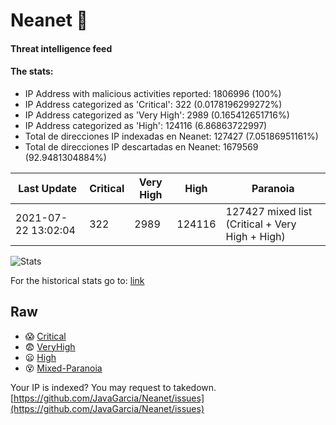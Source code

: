 # Neanet :hocho:
#### Threat intelligence feed
#### The stats:

- IP Address with malicious activities reported: 1806996 (100%)
- IP Address categorized as 'Critical':  322 (0.0178196299272%)
- IP Address categorized as 'Very High':  2989 (0.165412651716%)
- IP Address categorized as 'High':  124116 (6.86863722997)
- Total de direcciones IP indexadas en Neanet:  127427 (7.05186951161%)
- Total de direcciones IP descartadas en Neanet:  1679569 (92.9481304884%)

| Last Update | Critical | Very High | High | Paranoia |
| --- | --- | --- | --- | --- |
| 2021-07-22 13:02:04 | 322 | 2989 | 124116 | 127427 mixed list (Critical + Very High + High)|

![Stats](https://docs.google.com/spreadsheets/d/e/2PACX-1vSnaNMIXVabIpDJjufMlzH7poXnshF3mgd8Is1g9ytUEzVsP5my4Trn8f-xkoLLQ38xpL3HtmUexLo6/pubchart?oid=501124687&format=image)

For the historical stats go to: [link](/stats.csv)
## Raw
- :scream: [Critical](https://raw.githubusercontent.com/JavaGarcia/Neanet/master/blacklists/neanet_critical.txt)
- :fearful: [VeryHigh](https://raw.githubusercontent.com/JavaGarcia/Neanet/master/blacklists/neanet_veryHigh.txtt)
- :frowning: [High](https://raw.githubusercontent.com/JavaGarcia/Neanet/master/blacklists/neanet_high.txt)
- :dizzy_face: [Mixed-Paranoia](https://raw.githubusercontent.com/JavaGarcia/Neanet/master/blacklists/neanet_all.txt)


Your IP is indexed? You may request to takedown. [https://github.com/JavaGarcia/Neanet/issues](https://github.com/JavaGarcia/Neanet/issues)







































































































































































































































































































































































































































































































































































































































































































































































































































































































































































































































































































































































































































































































































































































































































































































































































































































































































































































































































































































































































































































































































































































































































































































































































































































































































































































































































































































































































































































































































































































































































































































































































































































































































































































































































































































































































































































































































































































































































































































































































































































































































































































































































































































































































































































































































































































































































































































































































































































































































































































































































































































































































































































































































































































































































































































































































































































































































































































































































































































































































































































































































































































































































































































































































































































































































































































































































































































































































































































































































































































































































































































































































































































































































































































































































































































































































































































































































































































































































































































